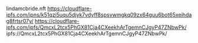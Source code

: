 lindamcbride.nft
https://cloudflare-ipfs.com/ipns/k51qzi5uqu5djyk7vdyff8spsvwmgkq09zx64guu6bot65xeihdag8frtsr07y/
https://cloudflare-ipfs.com/ipfs/QmcxL2tcx5PhGX81Cja4CXeekhArTgemnCJgyP47ZNbwPk/
ipfs://QmcxL2tcx5PhGX81Cja4CXeekhArTgemnCJgyP47ZNbwPk/
